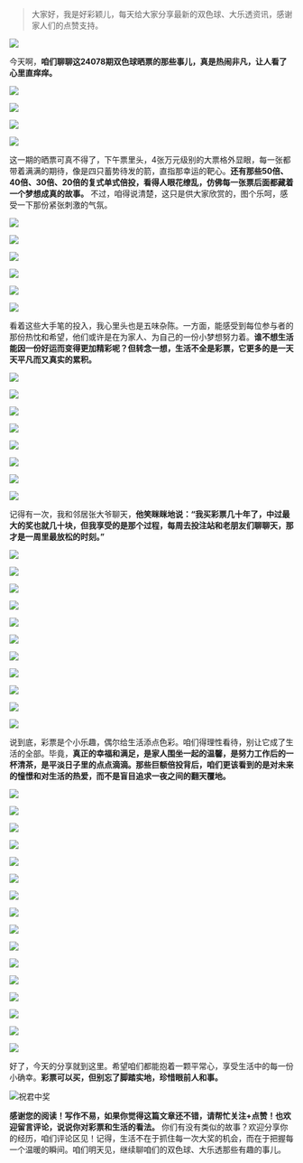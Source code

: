 > 大家好，我是好彩颖儿，每天给大家分享最新的双色球、大乐透资讯，感谢家人们的点赞支持。

![](https://cdn.jsdelivr.net/gh/wangwenjie1314/PicCDN/2024-6-20/1718847632947-image.png)


今天啊，**咱们聊聊这24078期双色球晒票的那些事儿，真是热闹非凡，让人看了心里直痒痒。**


![](https://cdn.jsdelivr.net/gh/wangwenjie1314/PicCDN/2024-7-9/1720510625762-image.png)

![](https://cdn.jsdelivr.net/gh/wangwenjie1314/PicCDN/2024-7-9/1720510657137-image.png)

![](https://cdn.jsdelivr.net/gh/wangwenjie1314/PicCDN/2024-7-9/1720510697063-image.png)


![](https://cdn.jsdelivr.net/gh/wangwenjie1314/PicCDN/2024-7-9/1720510612659-image.png)


这一期的晒票可真不得了，下午票里头，4张万元级别的大票格外显眼，每一张都带着满满的期待，像是四只蓄势待发的箭，直指那幸运的靶心。**还有那些50倍、40倍、30倍、20倍的复式单式倍投，看得人眼花缭乱，仿佛每一张票后面都藏着一个梦想成真的故事。** 不过，咱得说清楚，这只是供大家欣赏的，图个乐呵，感受一下那份紧张刺激的气氛。


![](https://cdn.jsdelivr.net/gh/wangwenjie1314/PicCDN/2024-7-9/1720510730617-image.png)


![](https://cdn.jsdelivr.net/gh/wangwenjie1314/PicCDN/2024-7-9/1720510739660-image.png)


![](https://cdn.jsdelivr.net/gh/wangwenjie1314/PicCDN/2024-7-9/1720510772384-image.png)

![](https://cdn.jsdelivr.net/gh/wangwenjie1314/PicCDN/2024-7-9/1720510780300-image.png)

![](https://cdn.jsdelivr.net/gh/wangwenjie1314/PicCDN/2024-7-9/1720510788571-image.png)

![](https://cdn.jsdelivr.net/gh/wangwenjie1314/PicCDN/2024-7-9/1720510796494-image.png)


看着这些大手笔的投入，我心里头也是五味杂陈。一方面，能感受到每位参与者的那份热忱和希望，他们或许是在为家人、为自己的一份小梦想努力着。**谁不想生活能因一份好运而变得更加精彩呢？但转念一想，生活不全是彩票，它更多的是一天天平凡而又真实的累积。**




![](https://cdn.jsdelivr.net/gh/wangwenjie1314/PicCDN/2024-7-9/1720510808846-image.png)

![](https://cdn.jsdelivr.net/gh/wangwenjie1314/PicCDN/2024-7-9/1720510832676-image.png)

![](https://cdn.jsdelivr.net/gh/wangwenjie1314/PicCDN/2024-7-9/1720510826285-image.png)

![](https://cdn.jsdelivr.net/gh/wangwenjie1314/PicCDN/2024-7-9/1720510818048-image.png)


![](https://cdn.jsdelivr.net/gh/wangwenjie1314/PicCDN/2024-7-9/1720510859589-image.png)


![](https://cdn.jsdelivr.net/gh/wangwenjie1314/PicCDN/2024-7-9/1720510876859-image.png)

![](https://cdn.jsdelivr.net/gh/wangwenjie1314/PicCDN/2024-7-9/1720510887174-image.png)

![](https://cdn.jsdelivr.net/gh/wangwenjie1314/PicCDN/2024-7-9/1720510894203-image.png)


记得有一次，我和邻居张大爷聊天，**他笑眯眯地说：“我买彩票几十年了，中过最大的奖也就几十块，但我享受的是那个过程，每周去投注站和老朋友们聊聊天，那才是一周里最放松的时刻。”**





![](https://cdn.jsdelivr.net/gh/wangwenjie1314/PicCDN/2024-7-9/1720510904935-image.png)


![](https://cdn.jsdelivr.net/gh/wangwenjie1314/PicCDN/2024-7-9/1720510927872-image.png)

![](https://cdn.jsdelivr.net/gh/wangwenjie1314/PicCDN/2024-7-9/1720510935084-image.png)

![](https://cdn.jsdelivr.net/gh/wangwenjie1314/PicCDN/2024-7-9/1720510942469-image.png)


![](https://cdn.jsdelivr.net/gh/wangwenjie1314/PicCDN/2024-7-9/1720510970069-image.png)


![](https://cdn.jsdelivr.net/gh/wangwenjie1314/PicCDN/2024-7-9/1720510980753-image.png)


![](https://cdn.jsdelivr.net/gh/wangwenjie1314/PicCDN/2024-7-9/1720511029295-image.png)

![](https://cdn.jsdelivr.net/gh/wangwenjie1314/PicCDN/2024-7-9/1720511022291-image.png)

![](https://cdn.jsdelivr.net/gh/wangwenjie1314/PicCDN/2024-7-9/1720511011358-image.png)

![](https://cdn.jsdelivr.net/gh/wangwenjie1314/PicCDN/2024-7-9/1720511004823-image.png)


![](https://cdn.jsdelivr.net/gh/wangwenjie1314/PicCDN/2024-7-9/1720511050689-image.png)

说到底，彩票是个小乐趣，偶尔给生活添点色彩。咱们得理性看待，别让它成了生活的全部。毕竟，**真正的幸福和满足，是家人围坐一起的温馨，是努力工作后的一杯清茶，是平淡日子里的点点滴滴。那些巨额倍投背后，咱们更该看到的是对未来的憧憬和对生活的热爱，而不是盲目追求一夜之间的翻天覆地。**




![](https://cdn.jsdelivr.net/gh/wangwenjie1314/PicCDN/2024-7-9/1720511044245-image.png)

![](https://cdn.jsdelivr.net/gh/wangwenjie1314/PicCDN/2024-7-9/1720511037811-image.png)

![](https://cdn.jsdelivr.net/gh/wangwenjie1314/PicCDN/2024-7-9/1720511162109-image.png)

![](https://cdn.jsdelivr.net/gh/wangwenjie1314/PicCDN/2024-7-9/1720511156043-image.png)

![](https://cdn.jsdelivr.net/gh/wangwenjie1314/PicCDN/2024-7-9/1720511148539-image.png)

![](https://cdn.jsdelivr.net/gh/wangwenjie1314/PicCDN/2024-7-9/1720511141786-image.png)

![](https://cdn.jsdelivr.net/gh/wangwenjie1314/PicCDN/2024-7-9/1720511134793-image.png)

![](https://cdn.jsdelivr.net/gh/wangwenjie1314/PicCDN/2024-7-9/1720511124614-image.png)

![](https://cdn.jsdelivr.net/gh/wangwenjie1314/PicCDN/2024-7-9/1720511116216-image.png)

![](https://cdn.jsdelivr.net/gh/wangwenjie1314/PicCDN/2024-7-9/1720511109425-image.png)

![](https://cdn.jsdelivr.net/gh/wangwenjie1314/PicCDN/2024-7-9/1720511095778-image.png)

![](https://cdn.jsdelivr.net/gh/wangwenjie1314/PicCDN/2024-7-9/1720511088843-image.png)

![](https://cdn.jsdelivr.net/gh/wangwenjie1314/PicCDN/2024-7-9/1720511079158-image.png)

![](https://cdn.jsdelivr.net/gh/wangwenjie1314/PicCDN/2024-7-9/1720511072408-image.png)


![](https://cdn.jsdelivr.net/gh/wangwenjie1314/PicCDN/2024-7-9/1720511222722-image.png)

![](https://cdn.jsdelivr.net/gh/wangwenjie1314/PicCDN/2024-7-9/1720511215305-image.png)


好了，今天的分享就到这里。希望咱们都能抱着一颗平常心，享受生活中的每一份小确幸。**彩票可以买，但别忘了脚踏实地，珍惜眼前人和事。**

![祝君中奖](https://cdn.jsdelivr.net/gh/wangwenjie1314/PicCDN/2024-7-9/1720510318364-image.png)

**感谢您的阅读！写作不易，如果你觉得这篇文章还不错，请帮忙关注+点赞！也欢迎留言评论，说说你对彩票和生活的看法。** 你们有没有类似的故事？欢迎分享你的经历，咱们评论区见！记得，生活不在于抓住每一次大奖的机会，而在于把握每一个温暖的瞬间。咱们明天见，继续聊咱们的双色球、大乐透那些有趣的事儿。